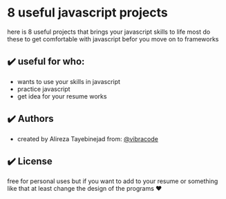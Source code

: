 # 8 useful javascript projects

here is 8 useful projects that brings your javascript skills to life
most do these to get comfortable with javascript befor you move on to frameworks

## :heavy_check_mark: useful for who:

-   wants to use your skills in javascript
-   practice javascript
-   get idea for your resume works

## :heavy_check_mark: Authors

-   created by Alireza Tayebinejad from: [@vibracode](https://www.github.com/octokatherine)

## :heavy_check_mark: License

free for personal uses but if you want to add to your resume or something like that at least change the design of the programs :heart:

